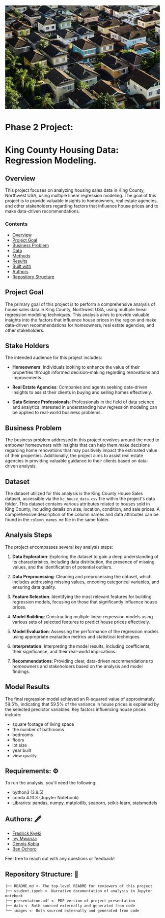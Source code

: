 ![](./images/house.jpg)
# Phase 2 Project:
# King County Housing Data: Regression Modeling.


## Overview
This project focuses on analyzing housing sales data in King County, Northwest USA, using multiple linear regression modeling. The goal of this project is to provide valuable insights to homeowners, real estate agencies, and other stakeholders regarding factors that influence house prices and to make data-driven recommendations.


### Contents
- [Overview](#overview)
- [Project Goal](#project-goal)
- [Business Problem](#businessproblem)
- [Data](#data)
- [Methods](#methods)
- [Results](#results)
- [Built with](#built-with)
- [Authors](#authors)
- [Repository Structure](#repository-structure)

## Project Goal

The primary goal of this project is to perform a comprehensive analysis of house sales data in King County, Northwest USA, using multiple linear regression modeling techniques. This analysis aims to provide valuable insights into the factors that influence house prices in the region and make data-driven recommendations for homeowners, real estate agencies, and other stakeholders.

## Stake Holders

The intended audience for this project includes:

- **Homeowners**: Individuals looking to enhance the value of their properties through informed decision-making regarding renovations and improvements.

- **Real Estate Agencies**: Companies and agents seeking data-driven insights to assist their clients in buying and selling homes effectively.

- **Data Science Professionals**: Professionals in the field of data science and analytics interested in understanding how regression modeling can be applied to real-world business problems.

## Business Problem

The business problem addressed in this project revolves around the need to empower homeowners with insights that can help them make decisions regarding home renovations that may positively impact the estimated value of their properties. Additionally, the project aims to assist real estate agencies in providing valuable guidance to their clients based on data-driven analysis.

## Dataset

The dataset utilized for this analysis is the King County House Sales dataset, accessible via the `kc_house_data.csv` file within the project's data folder. This dataset contains various attributes related to houses sold in King County, including details on size, location, condition, and sale prices. A comprehensive description of the column names and data attributes can be found in the `column_names.md` file in the same folder.

## Analysis Steps

The project encompasses several key analysis steps:

1. **Data Exploration**: Exploring the dataset to gain a deep understanding of its characteristics, including data distribution, the presence of missing values, and the identification of potential outliers.

2. **Data Preprocessing**: Cleaning and preprocessing the dataset, which includes addressing missing values, encoding categorical variables, and ensuring data quality.

3. **Feature Selection**: Identifying the most relevant features for building regression models, focusing on those that significantly influence house prices.

4. **Model Building**: Constructing multiple linear regression models using various sets of selected features to predict house prices effectively.

5. **Model Evaluation**: Assessing the performance of the regression models using appropriate evaluation metrics and statistical techniques.

6. **Interpretation**: Interpreting the model results, including coefficients, their significance, and their real-world implications.

7. **Recommendations**: Providing clear, data-driven recommendations to homeowners and stakeholders based on the analysis and model findings.

## Model Results

The final regression model achieved an R-squared value of approximately 59.5%, indicating that 59.5% of the variance in house prices is explained by the selected predictor variables. Key factors influencing house prices include:
* square footage of living space
* the number of bathrooms
* bedrooms
* floors
* lot size
* year built
* view quality

## Requirements: ⚙️

To run the analysis, you'll need the following:

- python3 (3.8.5)
- conda 4.10.3 (Jupyter Notebook)
- Libraries: pandas, numpy, matplotlib, seaborn, scikit-learn, statsmodels


## Authors: 🖋️
* [Fredrick Kyeki](https://github.com/FREDRICKKYEKI)
* [Ivy Mwanza](https://github.com/mwanza00)
* [Dennis Kobia](https://github.com/cpakobia)
* [Ben Ochoro](https://github.com/Be-hub-afk)


Feel free to reach out with any questions or feedback!


## Repository Structure: 📁
```
├── README.md <- The top-level README for reviewers of this project
├── student.ipynb <- Narrative documentation of analysis in Jupyter notebook
├── presentation.pdf <- PDF version of project presentation
├── data <- Both sourced externally and generated from code
└── images <- Both sourced externally and generated from code
```
